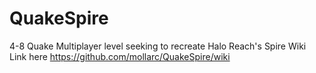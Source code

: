 # QuakeSpire
4-8 Quake Multiplayer level seeking to recreate Halo Reach's Spire
Wiki Link here https://github.com/mollarc/QuakeSpire/wiki
